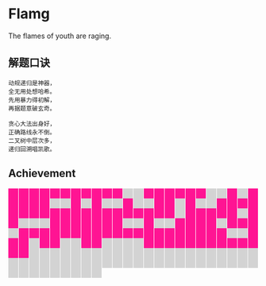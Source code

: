 # Flamg

The flames of youth are raging.

## 解题口诀

	动规递归是神器，
	全无用处想哈希。
	先用暴力得初解，
	再据题意破玄奇。

	贪心大法出身好，
	正确路线永不倒。
	二叉树中层次多，
	递归回溯唱凯歌。

## Achievement
<style>
.block {
    display: inline-block;
    width: 20px;
    height: 20px;
    margin: 0;
    padding: 0;
    background-color: lightgray;
    border-right: 1px solid white;
}

.checked {
    background-color: deeppink;
}
</style>
    
<div><!--
 --><span class="block checked"></span><!--
 --><span class="block checked"></span><!--
 --><span class="block checked"></span><!--
 --><span class="block checked"></span><!--
 --><span class="block checked"></span><!--
 --><span class="block checked"></span><!--
 --><span class="block checked"></span><!--
 --><span class="block checked"></span><!--
 --><span class="block checked"></span><!--
 --><span class="block checked"></span><!--
 --><span class="block checked"></span><!--
 --><span class="block "></span><!--
 --><span class="block "></span><!--
 --><span class="block checked"></span><!--
 --><span class="block checked"></span><!--
 --><span class="block checked"></span><!--
 --><span class="block checked"></span><!--
 --><span class="block checked"></span><!--
 --><span class="block checked"></span><!--
 --><span class="block "></span><!--
 --><span class="block "></span><!--
 --><span class="block checked"></span><!--
 --><span class="block "></span><!--
 --><span class="block checked"></span><!--
 --><span class="block checked"></span><!--
 --><span class="block checked"></span><!--
 --><span class="block checked"></span><!--
 --><span class="block checked"></span><!--
 --><span class="block "></span><!--
 --><span class="block "></span><!--
 --><span class="block checked"></span><!--
 --><span class="block "></span><!--
 --><span class="block checked"></span><!--
 --><span class="block "></span><!--
 --><span class="block "></span><!--
 --><span class="block checked"></span><!--
 --><span class="block "></span><!--
 --><span class="block "></span><!--
 --><span class="block checked"></span><!--
 --><span class="block checked"></span><!--
 --><span class="block "></span><!--
 --><span class="block checked"></span><!--
 --><span class="block "></span><!--
 --><span class="block "></span><!--
 --><span class="block checked"></span><!--
 --><span class="block checked"></span><!--
 --><span class="block checked"></span><!--
 --><span class="block checked"></span><!--
 --><span class="block checked"></span><!--
 --><span class="block checked"></span><!--
 --><span class="block checked"></span><!--
 --><span class="block checked"></span><!--
 --><span class="block checked"></span><!--
 --><span class="block checked"></span><!--
 --><span class="block checked"></span><!--
 --><span class="block checked"></span><!--
 --><span class="block checked"></span><!--
 --><span class="block checked"></span><!--
 --><span class="block checked"></span><!--
 --><span class="block checked"></span><!--
 --><span class="block checked"></span><!--
 --><span class="block checked"></span><!--
 --><span class="block checked"></span><!--
 --><span class="block checked"></span><!--
 --><span class="block "></span><!--
 --><span class="block checked"></span><!--
 --><span class="block checked"></span><!--
 --><span class="block checked"></span><!--
 --><span class="block checked"></span><!--
 --><span class="block checked"></span><!--
 --><span class="block "></span><!--
 --><span class="block checked"></span><!--
 --><span class="block checked"></span><!--
 --><span class="block "></span><!--
 --><span class="block "></span><!--
 --><span class="block "></span><!--
 --><span class="block checked"></span><!--
 --><span class="block checked"></span><!--
 --><span class="block checked"></span><!--
 --><span class="block checked"></span><!--
 --><span class="block checked"></span><!--
 --><span class="block checked"></span><!--
 --><span class="block checked"></span><!--
 --><span class="block "></span><!--
 --><span class="block "></span><!--
 --><span class="block checked"></span><!--
 --><span class="block "></span><!--
 --><span class="block "></span><!--
 --><span class="block checked"></span><!--
 --><span class="block checked"></span><!--
 --><span class="block checked"></span><!--
 --><span class="block checked"></span><!--
 --><span class="block "></span><!--
 --><span class="block checked"></span><!--
 --><span class="block checked"></span><!--
 --><span class="block checked"></span><!--
 --><span class="block "></span><!--
 --><span class="block checked"></span><!--
 --><span class="block checked"></span><!--
 --><span class="block checked"></span><!--
 --><span class="block checked"></span><!--
 --><span class="block checked"></span><!--
 --><span class="block checked"></span><!--
 --><span class="block checked"></span><!--
 --><span class="block checked"></span><!--
 --><span class="block checked"></span><!--
 --><span class="block checked"></span><!--
 --><span class="block checked"></span><!--
 --><span class="block checked"></span><!--
 --><span class="block checked"></span><!--
 --><span class="block checked"></span><!--
 --><span class="block checked"></span><!--
 --><span class="block checked"></span><!--
 --><span class="block checked"></span><!--
 --><span class="block checked"></span><!--
 --><span class="block checked"></span><!--
 --><span class="block checked"></span><!--
 --><span class="block "></span><!--
 --><span class="block "></span><!--
 --><span class="block checked"></span><!--
 --><span class="block checked"></span><!--
 --><span class="block checked"></span><!--
 --><span class="block "></span><!--
 --><span class="block checked"></span><!--
 --><span class="block checked"></span><!--
 --><span class="block "></span><!--
 --><span class="block "></span><!--
 --><span class="block checked"></span><!--
 --><span class="block checked"></span><!--
 --><span class="block "></span><!--
 --><span class="block "></span><!--
 --><span class="block "></span><!--
 --><span class="block "></span><!--
 --><span class="block checked"></span><!--
 --><span class="block checked"></span><!--
 --><span class="block checked"></span><!--
 --><span class="block checked"></span><!--
 --><span class="block checked"></span><!--
 --><span class="block checked"></span><!--
 --><span class="block checked"></span><!--
 --><span class="block checked"></span><!--
 --><span class="block checked"></span><!--
 --><span class="block checked"></span><!--
 --><span class="block checked"></span><!--
 --><span class="block checked"></span><!--
 --><span class="block checked"></span><!--
 --><span class="block "></span><!--
 --><span class="block "></span><!--
 --><span class="block "></span><!--
 --><span class="block "></span><!--
 --><span class="block "></span><!--
 --><span class="block "></span><!--
 --><span class="block "></span><!--
 --><span class="block "></span><!--
 --><span class="block "></span><!--
 --><span class="block "></span><!--
 --><span class="block "></span><!--
 --><span class="block "></span><!--
 --><span class="block "></span><!--
 --><span class="block "></span><!--
 --><span class="block "></span><!--
 --><span class="block "></span><!--
 --><span class="block "></span><!--
 --><span class="block "></span><!--
 --><span class="block "></span><!--
 --><span class="block "></span><!--
 --><span class="block "></span><!--
 --><span class="block "></span><!--
 --><span class="block "></span><!--
 --><span class="block "></span><!--
 --><span class="block "></span><!--
 --><span class="block "></span><!--
 --><span class="block "></span><!--
 --><span class="block "></span><!--
 --><span class="block "></span><!--
 --><span class="block "></span><!--
 --><span class="block "></span><!--
 --><span class="block "></span><!--
 --><span class="block "></span><!--
 --><span class="block "></span><!--
 --><span class="block "></span><!--
 --><span class="block "></span><!--
 --><span class="block "></span><!--
 --><span class="block "></span><!--
 --><span class="block "></span><!--
 --><span class="block "></span><!--
 --><span class="block "></span><!--
 --><span class="block "></span><!--
 --><span class="block "></span><!--
 --><span class="block "></span><!--
 --><span class="block "></span><!--
 --><span class="block "></span><!--
 --><span class="block "></span><!--
 --><span class="block "></span><!--
 --><span class="block "></span><!--
 --><span class="block "></span><!--
 --><span class="block "></span><!--
 --><span class="block "></span><!--
 --><span class="block "></span><!--
 --><span class="block "></span><!--
 --><span class="block "></span><!--
 --></div>